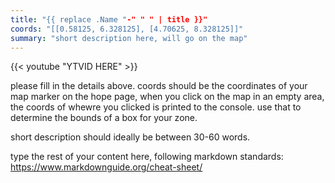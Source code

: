 ```yaml
---
title: "{{ replace .Name "-" " " | title }}"
coords: "[[0.58125, 6.328125], [4.70625, 8.328125]]"
summary: "short description here, will go on the map"
---
```


{{< youtube "YTVID HERE" >}}

please fill in the details above. coords should be the coordinates of your map marker on the hope page, when you click on the map in an empty area, the coords of whewre you clicked is printed to the console. use that to determine the bounds of a box for your zone.

 short description should ideally be between 30-60 words. 

type the rest of your content here, following markdown standards: https://www.markdownguide.org/cheat-sheet/